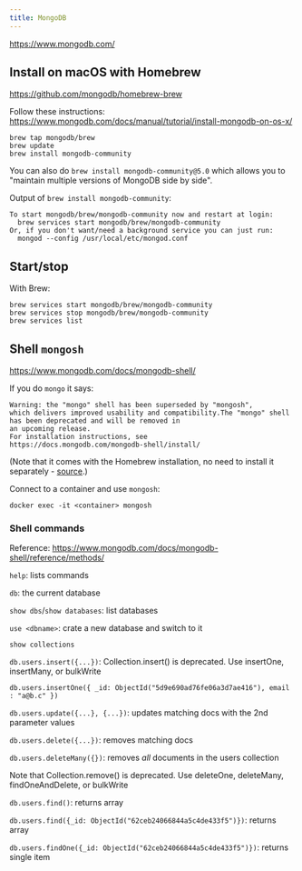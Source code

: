 ```yaml
---
title: MongoDB
---
```


https://www.mongodb.com/

## Install on macOS with Homebrew

https://github.com/mongodb/homebrew-brew

Follow these instructions: https://www.mongodb.com/docs/manual/tutorial/install-mongodb-on-os-x/

```
brew tap mongodb/brew
brew update
brew install mongodb-community
```

You can also do `brew install mongodb-community@5.0` which allows you to "maintain multiple versions of MongoDB side by side".

Output of `brew install mongodb-community`:

```
To start mongodb/brew/mongodb-community now and restart at login:
  brew services start mongodb/brew/mongodb-community
Or, if you don't want/need a background service you can just run:
  mongod --config /usr/local/etc/mongod.conf
```

## Start/stop

With Brew:

```shell
brew services start mongodb/brew/mongodb-community
brew services stop mongodb/brew/mongodb-community
brew services list
```

## Shell `mongosh`

https://www.mongodb.com/docs/mongodb-shell/

If you do `mongo` it says:

```
Warning: the "mongo" shell has been superseded by "mongosh",
which delivers improved usability and compatibility.The "mongo" shell has been deprecated and will be removed in
an upcoming release.
For installation instructions, see
https://docs.mongodb.com/mongodb-shell/install/
```

(Note that it comes with the Homebrew installation, no need to install it separately - [source](https://www.mongodb.com/docs/manual/tutorial/install-mongodb-on-os-x/#installing-mongodb-5.0-edition-edition).)

Connect to a container and use `mongosh`:

```shell
docker exec -it <container> mongosh
```

### Shell commands

Reference: https://www.mongodb.com/docs/mongodb-shell/reference/methods/

`help`: lists commands

`db`: the current database

`show dbs`/`show databases`: list databases

`use <dbname>`: crate a new database and switch to it

`show collections`

`db.users.insert({...})`: Collection.insert() is deprecated. Use insertOne, insertMany, or bulkWrite

`db.users.insertOne({ _id: ObjectId("5d9e690ad76fe06a3d7ae416"), email : "a@b.c" })`

`db.users.update({...}, {...})`: updates matching docs with the 2nd parameter values

`db.users.delete({...})`: removes matching docs

`db.users.deleteMany({})`: removes _all_ documents in the users collection

Note that Collection.remove() is deprecated. Use deleteOne, deleteMany, findOneAndDelete, or bulkWrite

`db.users.find()`: returns array

`db.users.find({_id: ObjectId("62ceb24066844a5c4de433f5")})`: returns array

`db.users.findOne({_id: ObjectId("62ceb24066844a5c4de433f5")})`: returns single item
